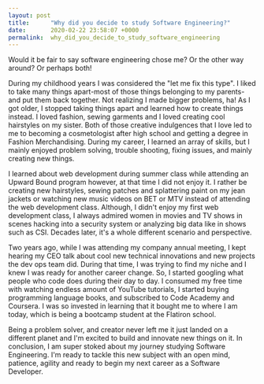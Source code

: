 ```yaml
---
layout: post
title:      "Why did you decide to study Software Engineering?"
date:       2020-02-22 23:58:07 +0000
permalink:  why_did_you_decide_to_study_software_engineering
---
```




Would it be fair to say software engineering chose me?  Or the other way around? Or perhaps both! 


During my childhood years I was considered the "let me fix this type".  I liked to take many things apart-most of those things belonging to my parents- and put them back together.  Not realizing I made bigger problems, ha!   As I got older, I stopped taking things apart and learned how to create things instead.  I loved fashion, sewing garments and I loved creating cool hairstyles on my sister.  Both of those creative indulgences that I love led to me to becoming a cosmetologist after high school and getting a degree in Fashion Merchandising. During my career, I learned an array of skills, but I mainly enjoyed problem solving, trouble shooting, fixing issues, and mainly creating new things.  


 I learned about web development during summer class while attending an Upward Bound program however, at that time I did not enjoy it.  I rather be creating new hairstyles, sewing patches and splattering paint on my jean jackets or watching new music videos on BET or MTV instead of attending the web development class.  Although, I didn't enjoy my first web development class, I always admired women in movies and TV shows in scenes hacking into a security system or analyzing big data like in shows such as CSI.    Decades later, it's a whole different scenario and perspective. 
 
 Two years ago, while I was attending my company annual meeting, I kept hearing my CEO talk about cool new technical innovations and new projects the dev ops team did.  During that time, I was trying to find my niche and I knew I was ready for another career change.  So, I started googling what people who code does during their day to day. I consumed my free time with watching endless amount of YouTube tutorials, I started buying programming language books, and subscribed to Code Academy and Coursera.  I was so invested in learning that it bought me to where I am today, which is being a bootcamp student at the Flatiron school.  
 
 Being a problem solver, and creator never left me it just landed on a different planet and I'm excited to build and innovate new things on it.  In conclusion, I am super stoked about my journey studying Software Engineering.  I'm ready to tackle this new subject with an open mind, patience, agility and ready to begin my next career as a Software Developer.

